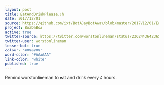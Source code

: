 ```yaml
---
layout: post
title: EatAndDrinkPlease.sh
date: 2017/12/01
source: https://github.com/ixt/BotADayBotAway/blob/master/2017/12/01/EatAndDrinkPlease.sh
project: BoaDaBoA
active: true
twitter-source: https://twitter.com/worstonlineman/status/236244364236574720
twitter-user: worstonlineman
lesser-bot: true
colour: "#080808"
word-color: "#AAAAAA"
link-color: "white"
published: true
---
```

 

Remind worstonlineman to eat and drink every 4 hours.
